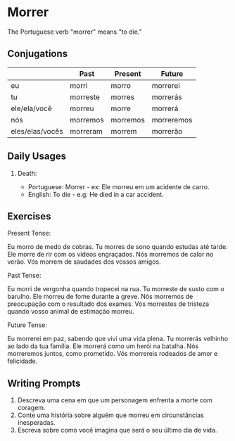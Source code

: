 # Morrer

The Portuguese verb "morrer" means "to die."

## Conjugations

|                 | Past     | Present  | Future     |
| --------------- | -------- | -------- | ---------- |
| eu              | morri    | morro    | morrerei   |
| tu              | morreste | morres   | morrerás   |
| ele/ela/você    | morreu   | morre    | morrerá    |
| nós             | morremos | morremos | morreremos |
| eles/elas/vocês | morreram | morrem   | morrerão   |

## Daily Usages

1. Death:

   - Portuguese: Morrer - ex: Ele morreu em um acidente de carro.
   - English: To die - e.g: He died in a car accident.

## Exercises

Present Tense:

Eu morro de medo de cobras.
Tu morres de sono quando estudas até tarde.
Ele morre de rir com os vídeos engraçados.
Nós morremos de calor no verão.
Vós morrem de saudades dos vossos amigos.

Past Tense:

Eu morri de vergonha quando tropecei na rua.
Tu morreste de susto com o barulho.
Ele morreu de fome durante a greve.
Nós morremos de preocupação com o resultado dos exames.
Vós morrestes de tristeza quando vosso animal de estimação morreu.

Future Tense:

Eu morrerei em paz, sabendo que vivi uma vida plena.
Tu morrerás velhinho ao lado da tua família.
Ele morrerá como um herói na batalha.
Nós morreremos juntos, como prometido.
Vós morrereis rodeados de amor e felicidade.

## Writing Prompts

1. Descreva uma cena em que um personagem enfrenta a morte com coragem.
2. Conte uma história sobre alguém que morreu em circunstâncias inesperadas.
3. Escreva sobre como você imagina que será o seu último dia de vida.
